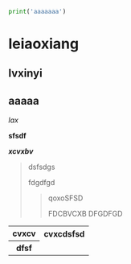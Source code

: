 ```python
print('aaaaaaa')

```
leiaoxiang
=

lvxinyi
-

aaaaa
-

*lax*

**sfsdf**

***xcvxbv***
>dsfsdgs
>
>fdgdfgd
>>qoxoSFSD
>>
>>FDCBVCXB
>DFGDFGD
<table>
   <tr>
    <th>
        cvxcv
    </th>
    <th>cvxcdsfsd</th>
   </tr>
   <tr>
        <th>dfsf</th>
   </tr>
   <tr></tr>
</table>